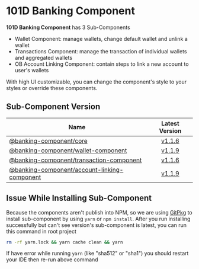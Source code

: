 # 101D Banking Component

<b>101D Banking Component</b> has 3 Sub-Components

- Wallet Component: manage wallets, change default wallet and unlink a wallet
- Transactions Component: manage the transaction of individual wallets and aggregated wallets
- OB Account Linking Component: contain steps to link a new account to user's wallets

With high UI customizable, you can change the component's style to your styles or override these components.

## Sub-Component Version

| Name                                                                                |                Latest Version                 |
| ----------------------------------------------------------------------------------- | :-------------------------------------------: |
| [@banking-component/core](/packages/core)                                           |           [v1.1.6](/packages/core)            |
| [@banking-component/wallet-component](/packages/wallet-component)                   |     [v1.1.9](/packages/wallet-component)      |
| [@banking-component/transaction-component](/packages/transaction-component)         |   [v1.1.6](/packages/transaction-component)   |
| [@banking-component/account-linking-component](/packages/account-linking-component) | [v1.1.9](/packages/account-linking-component) |

## Issue While Installing Sub-Component

Because the components aren't publish into NPM, so we are using [GitPkg](https://gitpkg.vercel.app) to install sub-component by using `yarn` or `npm install`. After you run installing successfully but can't see version's sub-component is latest, you can run this command in root project

```sh
rm -rf yarn.lock && yarn cache clean && yarn
```

If have error while running `yarn` (like "sha512" or "sha1") you should restart your IDE then re-run above command
